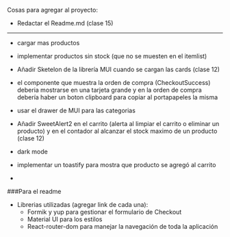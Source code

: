Cosas para agregar al proyecto:

- Redactar el Readme.md (clase 15)

-----------------------------------------------------------------------------------------------

- cargar mas productos

- implementar productos sin stock (que no se muesten en el itemlist)

- Añadir Sketelon de la librería MUI cuando se cargan las cards (clase 12)

- el componente que muestra la orden de compra (CheckoutSuccess) deberia mostrarse en una tarjeta grande y en la orden de compra debería haber un boton clipboard para copiar al portapapeles la misma

- usar el drawer de MUI para las categorias

- Añadir SweetAlert2 en el carrito (alerta al limpiar el carrito o eliminar un producto) y en el contador al alcanzar el stock maximo de un producto (clase 12)

- dark mode

- implementar un toastify para mostra que producto se agregó al carrito

-

###Para el readme

- Librerias utilizadas (agregar link de cada una):
  - Formik y yup para gestionar el formulario de Checkout
  - Material UI para los estilos
  - React-router-dom para manejar la navegación de toda la aplicación